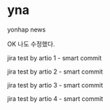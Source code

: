 # yna
yonhap news


OK 나도 수정했다.

jira test by artio 1 - smart commit

jira test by artio 2 - smart commit

jira test by artio 3 - smart commit

jira test by artio 4 - smart commit
